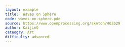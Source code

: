 ```yaml
---
layout: example
title:  Waves on Sphere
code: waves-on-sphere.pde
source: https://www.openprocessing.org/sketch/402629
author: KaijinQ	
cateogry: Art
difficulty: advanced
---
```



